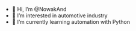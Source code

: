 - 👋 Hi, I’m @NowakAnd
- 👀 I’m interested in automotive industry
- 🌱 I’m currently learning automation with Python

<!---
NowakAnd/NowakAnd is a ✨ special ✨ repository because its `README.md` (this file) appears on your GitHub profile.
You can click the Preview link to take a look at your changes.
--->

